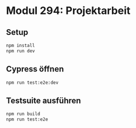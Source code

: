 # Modul 294: Projektarbeit

## Setup

```sh
npm install
npm run dev
```

## Cypress öffnen

```sh
npm run test:e2e:dev
```

## Testsuite ausführen

```sh
npm run build
npm run test:e2e
```
